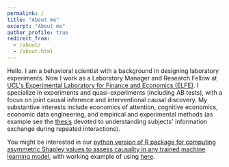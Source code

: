 ```yaml
---
permalink: /
title: "About me"
excerpt: "About me"
author_profile: true
redirect_from: 
  - /about/
  - /about.html
---
```


Hello. I am a behavioral scientist with a background in designing laboratory experiments. Now I work as a Laboratory Manager and Research Fellow at [UCL's Experimental Laboratory for Finance and Economics (ELFE)](https://centreforfinance.org/experiments.htm). I specialize in experiments and quasi-experiments (including AB tests), with a focus on joint causal inference and interventional causal discovery. My substantive interests include economics of attention, cognitive economics, economic data engineering, and empirical and experimental methods (as example see the [thesis](https://www.hse.ru/data/xf/990/505/1457/Чернов_диссертация.pdf) devoted to understanding subjects' information exchange during repeated interactions). 

You might be interested in our [python version of R package for computing asymmetric Shapley values to assess causality in any trained machine learning model](https://pypi.org/project/shapflex/?fbclid=IwAR0zQbnK7whnnzJBAg-vT_il_EWq8hgVd5M0ItZHvWViOJMVKgQ9Q-Flq5E), with working example of using [here](https://github.com/gregory-ch/shap_flex_porting/blob/main/shap_joint.ipynb?fbclid=IwAR2udEr0EKQaZokTuXonnGtxfTRRVQIdGnKwJ6MzPYUG0rY-oEtSWdhZsg8). 
